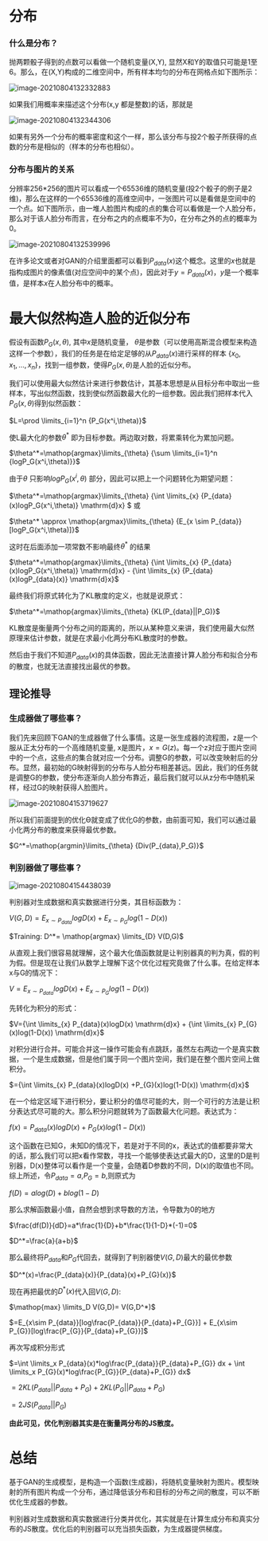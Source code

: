 # 分布

### 什么是分布？

抛两颗骰子得到的点数可以看做一个随机变量(X,Y), 显然X和Y的取值只可能是1至6。那么，在(X,Y)构成的二维空间中，所有样本均匀的分布在网格点如下图所示：

![image-20210804132332883](https://raw.githubusercontent.com/OnceMonkey/cloudimg/main/img/image-20210804132332883.png)

如果我们用概率来描述这个分布(x,y 都是整数)的话，那就是

![image-20210804132344306](https://raw.githubusercontent.com/OnceMonkey/cloudimg/main/img/image-20210804132344306.png)

如果有另外一个分布的概率密度和这个一样，那么该分布与投2个骰子所获得的点数的分布是相似的（样本的分布也相似）。

### 分布与图片的关系

分辨率256*256的图片可以看成一个65536维的随机变量(投2个骰子的例子是2维)，那么在这样的一个65536维的高维空间中，一张图片可以是看做是空间中的一个点。如下图所示，由一堆人脸图片构成的点的集合可以看做是一个人脸分布，那么对于该人脸分布而言，在分布之内的点概率不为0，在分布之外的点的概率为0。

![image-20210804132539996](https://raw.githubusercontent.com/OnceMonkey/cloudimg/main/img/image-20210804153719627.png)

在许多论文或者对GAN的介绍里面都可以看到$P_{data}(x)$​这个概念。这里的$x$​也就是指构成图片的像素值(对应空间中的某个点)，因此对于$y=P_{data}(x)$​，$y$是一个概率值，是样本$x$在人脸分布中的概率。



# 最大似然构造人脸的近似分布

假设有函数$P_{G}(x,\theta)$​​, 其中$x$​​是随机变量， $\theta$​​是参数（可以使用高斯混合模型来构造这样一个参数），我们的任务是在给定足够的从$P_{data}(x)$​​进行采样的样本 $\{ {x_0,x_1,...,x_n} \}$​，​​找到一组参数，使得$P_{G}(x,\theta)$​​​​是人脸的近似分布。

我们可以使用最大似然估计来进行参数估计，其基本思想是从目标分布中取出一些样本，写出似然函数，找到使似然函数最大化的一组参数。因此我们把样本代入$P_G(x,\theta)$​得到似然函数：

$L=\prod \limits_{i=1}^n {P_G(x^i,\theta)}$

使L最大化的参数$\theta^*$ 即为目标参数。两边取对数，将累乘转化为累加问题。

$\theta^*=\mathop{argmax}\limits_{\theta} {\sum \limits_{i=1}^n {logP_G(x^i,\theta)}}$

由于$\theta$ 只影响$logP_G(x^i,\theta)$ 部分，因此可以把上一个问题转化为期望问题：

$\theta^*=\mathop{argmax}\limits_{\theta} {\int \limits_{x} {P_{data}(x)logP_G(x^i,\theta)} \mathrm{d}x} $​   或

$\theta^* \approx \mathop{argmax}\limits_{\theta} {E_{x \sim P_{data}} [logP_G(x^i,\theta)]}$​ 

这时在后面添加一项常数不影响最终$\theta^*$​ 的结果

$\theta^*=\mathop{argmax}\limits_{\theta} {\int \limits_{x} {P_{data}(x)logP_G(x^i,\theta)} \mathrm{d}x} - {\int \limits_{x} {P_{data}(x)logP_{data}(x)} \mathrm{d}x}$

最终我们将原式转化为了KL散度的定义，也就是说原式：

$\theta^*=\mathop{argmax}\limits_{\theta} {KL(P_{data}||P_G)}$

KL散度是衡量两个分布之间的距离的，所以从某种意义来讲，我们使用最大似然原理来估计参数，就是在求最小化两分布KL散度时的参数。

然后由于我们不知道$P_{data}(x)$​ 的具体函数，因此无法直接计算人脸分布和拟合分布的散度，也就无法直接找出最优的参数。

## 理论推导

### 生成器做了哪些事？

我们先来回顾下GAN的生成器做了什么事情。这是一张生成器的流程图，z是一个服从正太分布的一个高维随机变量, x是图片，$x=G(z)$​。每一个z对应于图片空间中的一个点，这些点的集合就对应一个分布。调整G的参数，可以改变映射后的分布。显然，最初始的G映射得到的分布与人脸分布相差甚远。因此，我们的任务就是调整G的参数，使分布逐渐向人脸分布靠近，最后我们就可以从z分布中随机采样，经过G的映射获得人脸图片。

![image-20210804153719627](https://raw.githubusercontent.com/OnceMonkey/cloudimg/main/img/image-20210804132539996.png)

所以我们前面提到的优化ϴ就变成了优化G的参数，由前面可知，我们可以通过最小化两分布的散度来获得最优参数。

$G^*=\mathop{argmin}\limits_{\theta} {Div(P_{data},P_G)}$​​

### 判别器做了哪些事？

![image-20210804154438039](https://raw.githubusercontent.com/OnceMonkey/cloudimg/main/img/image-20210804154438039.png)

判别器对生成数据和真实数据进行分类，其目标函数为：

$V(G,D)= E_{x \sim P_{data}} logD(x) + E_{x \sim P_{G}} log(1-D(x))$​

$Training: D^*= \mathop{argmax} \limits_{D} V(D,G)$​

从直观上我们很容易就理解，这个最大化值函数就是让判别器真的判为真，假的判为假。但是现在让我们从数学上理解下这个优化过程究竟做了什么事。在给定样本x与G的情况下：

$V= E_{x \sim P_{data}} logD(x) + E_{x \sim P_{G}} log(1-D(x))$​

先转化为积分的形式：

$V={\int \limits_{x} P_{data}(x)logD(x) \mathrm{d}x} + {\int \limits_{x} P_{G}(x)log(1-D(x)) \mathrm{d}x}$ 

对积分进行合并。可能合并这一操作可能会有点跳跃，虽然左右两边一个是真实数据，一个是生成数据，但是他们属于同一个图片空间，我们是在整个图片空间上做积分。

$={\int \limits_{x} P_{data}(x)logD(x) +P_{G}(x)log(1-D(x)) \mathrm{d}x}$

在一个给定区域下进行积分，要让积分的值尽可能的大，则一个可行的方法是让积分表达式尽可能的大。那么积分问题就转为了函数最大化问题。表达式为：

$f(x)=P_{data}(x)logD(x)+P_G (x)  log⁡(1−D(x))$

这个函数在已知G，未知D的情况下，若是对于不同的x，表达式的值都要非常大的话，那么我们可以把x看作常数，寻找一个能够使表达式最大的D，这里的D是判别器，D(x)整体可以看作是一个变量，会随着D参数的不同，D(x)的取值也不同。综上所述，令$P_{data}=a$​,$P_G=b$​,则原式为

$f(D)=alog(D)+blog(1-D)$​

那么求解函数最小值，自然会想到求导数的方法，令导数为0的地方

$\frac{df(D)}{dD}=a*\frac{1}{D}+b*\frac{1}{1-D}*(-1)=0$

$D^*=\frac{a}{a+b}$

那么最终将$P_{data}$​和$P_G$​代回去，就得到了判别器使$V(G,D)$​最大的最优参数

$D^*(x)=\frac{P_{data}(x)}{P_{data}(x)+P_{G}(x)}$

现在再把最优的$D^*(x)$代入回$V(G,D)$:

$\mathop{max} \limits_D V(G,D)= V(G,D^*)$

$=E_{x\sim P_{data}}[log\frac{P_{data}}{P_{data}+P_{G}}] + E_{x\sim P_{G}}[log\frac{P_{G}}{P_{data}+P_{G}}]$​​

再次写成积分形式

$=\int \limits_x P_{data}(x)*log\frac{P_{data}}{P_{data}+P_{G}} dx + \int \limits_x P_{G}(x)*log\frac{P_{G}}{P_{data}+P_{G}} dx$​

$=2KL(P_{data}||P_{data}+P_{G}) + 2KL(P_{G}||P_{data}+P_{G})$​

$= 2 JS(P_{data}||P_{G})$

**由此可见，优化判别器其实是在衡量两分布的JS散度。**

# 总结

基于GAN的生成模型，是构造一个函数(生成器)，将随机变量映射为图片。模型映射的所有图片构成一个分布，通过降低该分布和目标的分布之间的散度，可以不断优化生成器的参数。

判别器对生成数据和真实数据进行分类并优化，其实就是在计算生成分布和真实分布的JS散度。优化后的判别器可以充当损失函数，为生成器提供梯度。



